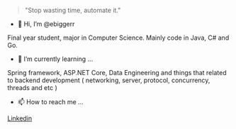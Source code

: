 > "Stop wasting time, automate it."


- 👋 Hi, I’m @ebiggerr

Final year student, major in Computer Science. Mainly code in Java, C# and Go.

- 🔖 I’m currently learning ...

Spring framework, ASP.NET Core, Data Engineering and things that related to backend development ( networking, server, protocol, concurrency, threads and etc )

- 📫 How to reach me ...

[Linkedin](https://www.linkedin.com/in/alexious-yong)

<!---
ebiggerr/ebiggerr is a ✨ special ✨ repository because its `README.md` (this file) appears on your GitHub profile.
You can click the Preview link to take a look at your changes.
--->
